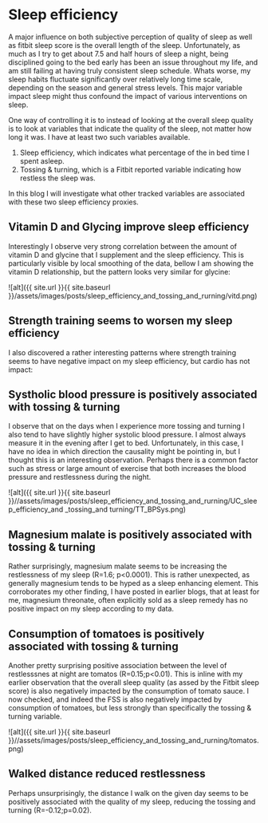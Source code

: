 # Sleep efficiency

A major influence on both subjective perception of quality of sleep as well as fitbit sleep score is the overall length of the sleep. Unfortunately, as much as I try to get about 7.5 and half hours of sleep a night, being disciplined going to the bed early has been an issue throughout my life, and am still failing at having truly consistent sleep schedule. Whats worse, my sleep habits fluctuate significantly over relatively long time scale, depending on the season and general stress levels. This major variable impact sleep might thus confound the impact of various interventions on sleep. 

One way of controlling it is to instead of looking at the overall sleep quality is to look at variables that indicate the quality of the sleep, not matter how long it was. I have at least 
two such variables available.

1. Sleep efficiency, which indicates what percentage of the in bed time I spent asleep.
2. Tossing & turning, which is a Fitbit reported variable indicating how restless the sleep was.

In this blog I will investigate what other tracked variables are associated with these two sleep efficiency proxies.

## Vitamin D and Glycing improve sleep efficiency 

Interestingly I observe very strong correlation between the amount of vitamin D and glycine that I supplement and 
the sleep efficiency. This is particularly visible by local smoothing of the data, bellow I am showing the vitamin D
relationship, but the pattern looks very similar for glycine:

![alt]({{ site.url }}{{ site.baseurl }}/assets/images/posts/sleep_efficiency_and_tossing_and_rurning/vitd.png)

## Strength training seems to worsen my sleep efficiency

I also discovered a rather interesting patterns where strength training seems to have negative impact on my sleep efficiency, but cardio has not impact:



## 	Systholic blood pressure is positively associated with tossing & turning

I observe that on the days when I experience more tossing and turning I also tend to have slightly
higher systolic blood pressure. I almost always measure it in the evening after I get to bed. 
Unfortunately, in this case, I have no idea in which direction the causality might be pointing in,
but I thought this is an interesting observation. Perhaps there is a common factor such as stress or large amount of exercise that both increases the blood pressure and restlessness during the night.

![alt]({{ site.url }}{{ site.baseurl }}//assets/images/posts/sleep_efficiency_and_tossing_and_rurning/UC_sleep_efficiency_and _tossing_and turning/TT_BPSys.png)

## Magnesium malate is positively associated with tossing & turning

Rather surprisingly, magnesium malate seems to be increasing the restlessness of my sleep (R=1.6; p<0.0001). This is rather unexpected, as generally magnesium tends to be hyped
as a sleep enhancing element. This corroborates my other finding, I have posted in earlier blogs, that at least for me, magnesium threonate, often explicitly sold as a sleep remedy has no positive impact on my sleep according to my data. 

## Consumption of tomatoes is positively associated with tossing & turning

Another pretty surprising positive association between the level of restlesssnes at night are tomatos (R=0.15;p<0.01). This is inline with my earlier observation that the overall sleep quality (as assed by the Fitbit sleep score) is also negatively impacted by the consumption of tomato sauce. 
I now checked, and indeed the FSS is also negatively impacted by consumption of tomatoes, but less
strongly than specifically the tossing & turning variable.

![alt]({{ site.url }}{{ site.baseurl }}//assets/images/posts/sleep_efficiency_and_tossing_and_rurning/tomatos.png)

## Walked distance reduced restlessness 

Perhaps unsurprisingly, the distance I walk on the given day seems to be positively associated with the quality of my sleep, reducing the tossing and turning (R=-0.12;p=0.02).

##
 
<!-- 
TODO

TT -> Ultra processed food
TT -> Camomile tea
-->

